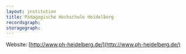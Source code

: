 ```yaml
---
layout: institution
title: Pädagogische Hochschule Heidelberg
recordsgraph: 
storagegraph: 
---
```


Website: [http://www.ph-heidelberg.de/](http://www.ph-heidelberg.de/)
